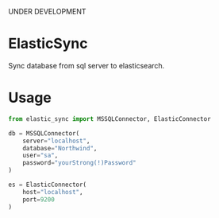 UNDER DEVELOPMENT

# ElasticSync
Sync database from sql server to elasticsearch.

# Usage
```python
from elastic_sync import MSSQLConnector, ElasticConnector

db = MSSQLConnector(
    server="localhost",
    database="Northwind",
    user="sa",
    password="yourStrong(!)Password"
)

es = ElasticConnector(
    host="localhost",
    port=9200
)
```
